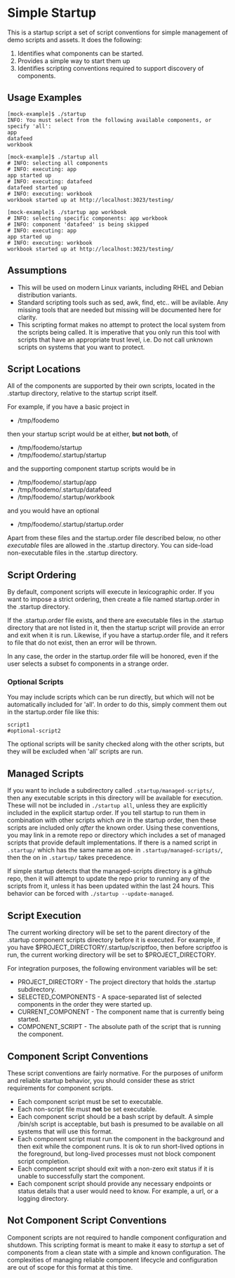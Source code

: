 # Simple Startup

This is a startup script a set of script conventions for simple management
of demo scripts and assets. It does the following:

1. Identifies what components can be started.
2. Provides a simple way to start them up
3. Identifies scripting conventions required to support discovery of components.

## Usage Examples

~~~
[mock-example]$ ./startup 
INFO: You must select from the following available components, or specify 'all':
app
datafeed
workbook
~~~

~~~
[mock-example]$ ./startup all
# INFO: selecting all components
# INFO: executing: app
app started up
# INFO: executing: datafeed
datafeed started up
# INFO: executing: workbook
workbook started up at http://localhost:3023/testing/
~~~

~~~
[mock-example]$ ./startup app workbook
# INFO: selecting specific components: app workbook
# INFO: component 'datafeed' is being skipped
# INFO: executing: app
app started up
# INFO: executing: workbook
workbook started up at http://localhost:3023/testing/
~~~

## Assumptions

- This will be used on modern Linux variants, including RHEL and Debian distribution variants.
- Standard scripting tools such as sed, awk, find, etc.. will be avilable. Any missing tools
  that are needed but missing will be documented here for clarity.
- This scripting format makes no attempt to protect the local system from the scripts being called.
  It is imperative that you only run this tool with scripts that have an appropriate trust level,
  i.e. Do not call unknown scripts on systems that you want to protect.

## Script Locations

All of the components are supported by their own scripts, located in the .startup directory, 
relative to the startup script itself.

For example, if you have a basic project in

- /tmp/foodemo

then your startup script would be at either, **but not both**, of 

- /tmp/foodemo/startup
- /tmp/foodemo/.startup/startup

and the supporting component startup scripts would be in

- /tmp/foodemo/.startup/app
- /tmp/foodemo/.startup/datafeed
- /tmp/foodemo/.startup/workbook

and you would have an optional

- /tmp/foodemo/.startup/startup.order

Apart from these files and the startup.order file described below, no other
*executable* files are allowed in the .startup directory. You can side-load
non-executable files in the .startup directory.

## Script Ordering

By default, component scripts will execute in lexicographic order. If you want to impose
a strict ordering, then create a file named startup.order in the .startup directory.

If the .startup.order file exists, and there are executable files in the .startup
directory that are not listed in it, then the startup script will provide an error
and exit when it is run.  Likewise, if you have a startup.order file, and it
refers to file that do not exist, then an error will be thrown.

In any case, the order in the startup.order file will be honored, even if the user
selects a subset fo components in a strange order.

### Optional Scripts

You may include scripts which can be run directly, but which will not be automatically
included for 'all'. In order to do this, simply comment them out in the startup.order
file like this:

~~~
script1
#optional-script2
~~~

The optional scripts will be sanity checked along with the other scripts, but they
will be excluded when 'all' scripts are run.

## Managed Scripts

If you want to include a subdirectory called `.startup/managed-scripts/`, then any
executable scripts in this directory will be available for execution. These will
not be included in `./startup all`, unless they are explicitly included in the
explicit startup order. If you tell startup to run them in combination with other
scripts which *are* in the startup order, then these scripts are included only
*after* the known order. Using these conventions, you may link in a remote repo
or directory which includes a set of managed scripts that provide default implementations. 
If there is a named script in `.startup/` which has the same name as one in
`.startup/managed-scripts/`, then the on in `.startup/` takes precedence.

If simple startup detects that the managed-scripts directory is a github repo, then
it will attempt to update the repo prior to running any of the scripts from it,
unless it has been updated within the last 24 hours. This behavior can be
forced with `./startup --update-managed`.

## Script Execution

The current working directory will be set to the parent directory of the .startup component
scripts directory before it is executed. For example, if you have $PROJECT_DIRECTORY/.startup/scriptfoo,
then before scriptfoo is run, the current working directory will be set to $PROJECT_DIRECTORY.

For integration purposes, the following environment variables will be set:

- PROJECT_DIRECTORY - The project directory that holds the .startup subdirectory. 
- SELECTED_COMPONENTS - A space-separated list of selected components in the order they were started up.
- CURRENT_COMPONENT - The component name that is currently being started.
- COMPONENT_SCRIPT - The absolute path of the script that is running the component.

## Component Script Conventions

These script conventions are fairly normative. For the purposes of uniform and reliable
startup behavior, you should consider these as strict requirements for component scripts.

- Each component script must be set to executable.
- Each non-script file must **not** be set executable.
- Each component script should be a bash script by default. A simple /bin/sh script is acceptable,
  but bash is presumed to be available on all systems that will use this format.
- Each component script must run the component in the background and then exit while the component
  runs. It is ok to run short-lived options in the foreground, but long-lived processes must not
  block component script completion.
- Each component script should exit with a non-zero exit status if it is unable to successfully start
  the component.
- Each component script should provide any necessary endpoints or status details
  that a user would need to know. For example, a url, or a logging directory.

## Not Component Script Conventions

Component scripts are not required to handle component configuration and shutdown.
This scripting format is meant to make it easy to *startup* a set of components from a clean state
with a simple and known configuration. The complexities of managing reliable component lifecycle
and configuration are out of scope for this format at this time.

